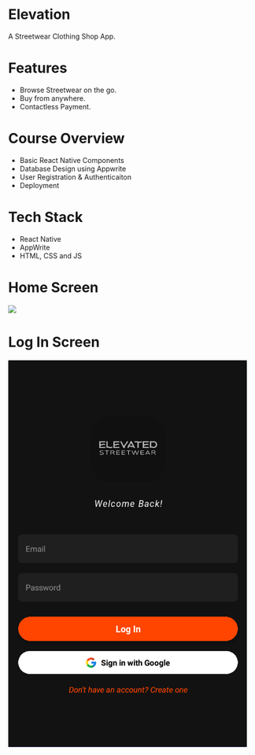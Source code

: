 # Elevation
A Streetwear Clothing Shop App.

# Features
* Browse Streetwear on the go.
* Buy from anywhere.
* Contactless Payment.

# Course Overview
* Basic React Native Components
* Database Design using Appwrite
* User Registration & Authenticaiton
* Deployment

# Tech Stack
* React Native
* AppWrite
* HTML, CSS and JS

# Home Screen
<img src="assets/icons/onboard.png">  

# Log In Screen
<img src="assets/icons/login.png">  
